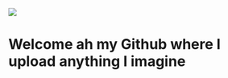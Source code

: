 ![](https://gfycat.com/complicatedobviousdouglasfirbarkbeetle) 
# Welcome ah my Github where I upload anything I imagine
